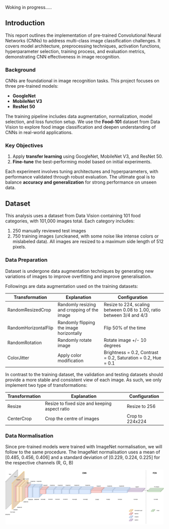 
Woking in progress.....


## Introduction

This report outlines the implementation of pre-trained Convolutional Neural Networks (CNNs) to address multi-class image classification challenges. It covers model architecture, preprocessing techniques, activation functions, hyperparameter selection, training process, and evaluation metrics, demonstrating CNN effectiveness in image recognition.

### Background

CNNs are foundational in image recognition tasks. This project focuses on three pre-trained models:
- **GoogleNet**
- **MobileNet V3**
- **ResNet 50**

The training pipeline includes data augmentation, normalization, model selection, and loss function setup. We use the **Food-101** dataset from Data Vision to explore food image classification and deepen understanding of CNNs in real-world applications.

### Key Objectives

1. Apply **transfer learning** using GoogleNet, MobileNet V3, and ResNet 50.
2. **Fine-tune** the best-performing model based on initial experiments.

Each experiment involves tuning architectures and hyperparameters, with performance validated through robust evaluation. The ultimate goal is to balance **accuracy and generalization** for strong performance on unseen data.

## Dataset

This analysis uses a dataset from Data Vision containing 101 food categories, with 101,000 images total. Each category includes:

1. 250 manually reviewed test images
2. 750 training images (uncleaned, with some noise like intense colors or mislabeled data).
All images are resized to a maximum side length of 512 pixels.

### Data Preparation

Dataset is undergone data augmentation techniques by generating new variations of images to improve overfitting and improve generalisation.

Followings are data augmentation used on the training datasets:

| Transformation    | Explanation | Configuration |
|-------------------|-------------|---------------|
|RandomResizedCrop |Randomly resizing and cropping of the image | Resize to 224, scaling between 0.08 to 1.00, ratio between 3/4 and 4/3 |
|RandomHorizontalFlip|Randomly flipping the image horizontally |Flip 50% of the time |
|RandomRotation|Randomly rotate image |Rotate image +/- 10 degrees|
|ColorJitter|Apply color modification |Brightness = 0.2, Contrast = 0.2, Saturation = 0.2, Hue = 0.1|

In contrast to the training dataset, the validation and testing datasets should provide a more stable and consistent view of each image. As such, we only implement two type of transformations:

| Transformation    | Explanation | Configuration |
|-------------------|-------------|---------------|
|Resize|Resize to fixed size and keeping aspect ratio |Resize to 256 |
|CenterCrop|Crop the centre of images| Crop to 224x224|

### Data Normalisation

Since pre-trained models were trained with ImageNet normalisation, we will follow to the same procedure. The ImageNet normalisation uses a mean of [0.485, 0.456, 0.406] and a standard deviation of [0.229, 0.224, 0.225] for the respective channels (R, G, B)

![Food Image Sample](./images/googlenet_pre.png)
